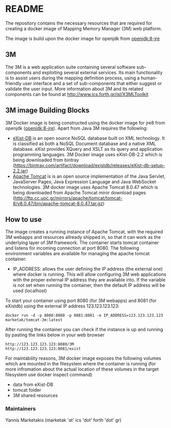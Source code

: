 # README #

The repository contains the necessary resources that are required for creating a docker image of Mapping Memory Manager (3M) web platform. 

The image is build upon the docker image for openjdk from [openjdk:8-jre](https://hub.docker.com/_/java/)

## 3M

The 3M is a web application suite containing several software sub-components and exploiting several external services.
Its main functionality is to assist users during the mapping definition process, using a human-friendly user interface and a set of sub-components that either suggest or validate the user input.
More information about 3M and its related components can be found at http://www.ics.forth.gr/isl/X3MLToolkit

## 3M image Building Blocks

3M Docker image is being constructed using  the docker image for jre8 from openjdk ([openjdk:8-jre](https://hub.docker.com/_/java/)).
Apart from Java 3M requires the following: 

* [eXist-DB](https://exist-db.org/) is an open source NoSQL database built on XML technology. It is classified as both a NoSQL Document database and a native XML database. eXist provides XQuery and XSLT as its query and application programming languages. 3M Docker image uses eXist-DB-2.2 which is being downloaded from bintray (https://bintray.com/artifact/download/existdb/releases/eXist-db-setup-2.2.jar)
* [Apache Tomcat](http://tomcat.apache.org/) is  is an open source implementation of the Java Servlet, JavaServer Pages, Java Expression Language and Java WebSocket technologies. 3M docker image uses Apache Tomcat 8.0.47 which is being downloaded from Apache Tomcat miror download pages (http://ftp.cc.uoc.gr/mirrors/apache/tomcat/tomcat-8/v8.0.47/bin/apache-tomcat-8.0.47.tar.gz)


## How to use

The image creates a running instance of Apache Tomcat, with the required 3M  webapps and resources allready shipped in, so that it can work as the underlying layer of 3M framework. The container starts tomcat container and listens for incoming connection at port 8080. The following environment variables are available for managing the apache tomcat container:

* IP_ADDRESS: allows the user defining the IP address (the external one) where docker is running. This will allow configuring 3M web applications with the proper external IP address they are available into. If the variable is not set when running the container, then the default IP address will be used (localhost)

To start your container using port 8080 (for 3M webapps) and 8081 (for eXistdb) using the external IP address 123.123.123.123: 

```
docker run -d -p 8080:8080 -p 8081:8081 -e IP_ADDRESS=123.123.123.123 marketak/tomcat-3m:latest
```

After running the container you can check if the instance is up and running by pasting the links below in your web browser

```
http://123.123.123.123:8080/3M
http://123.123.123.123:8081/exist
```

For maintability reasons, 3M docker image exposes the following volumes which are mounted in the filesystem where the container is running (for more infromation about the actual location of these volumes in the target filesystem use docker inspect command)
* data from eXist-DB
* tomcat folder
* 3M shared resources

### Maintainers

Yannis Marketakis (marketak 'at' ics 'dot' forth 'dot' gr)
